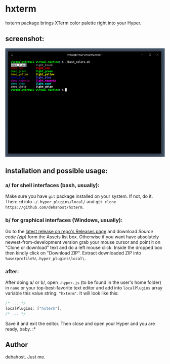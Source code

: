 # hxterm
hxterm package brings XTerm color palette right into your Hyper.

## screenshot:
![screenshot](https://raw.githubusercontent.com/dehahost/hxterm/master/screenshot.png "screenshot")

## installation and possible usage:
### a/ for shell interfaces (bash, usually):
Make sure you have `git` package installed on your system. If not, do it. Then:
`cd` into `~/.hyper_plugins/local/` and `git clone https://github.com/dehahost/hxterm`.
### b/ for graphical interfaces (Windows, usually):
Go to the [latest release on repo's Releases page](https://github.com/dehahost/hxterm/releases/latest) and download _Source code (zip)_ form the Assets list box.
Otherwise if you want have absolutely newest-from-development version grab your mouse cursor and point it on "Clone or download" text and do a left mouse click. Inside the dropped box then kindly click on "Download ZIP".
Extract downloaded ZIP into `%userprofile%\.hyper_plugins\local\`.
### after:
After doing a/ or b/, open `.hyper.js` (to be found in the user's home folder) in `nano` or your top-best-favorite text editor and add into `localPlugins` array variable this value string: `"hxterm"`.
It will look like this:
```javascript
/* ... */
localPlugins: ["hxterm"],
/* ... */
```
Save it and exit the editor. Then close and open your Hyper and you are ready, baby. :*

## Author
dehahost. Just me.
